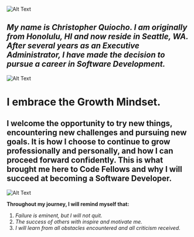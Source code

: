![Alt Text](https://www.infiniticube.com/images/Custom-Software-Development.png)   
   
## ***My name is Christopher Quiocho. I am originally from Honolulu, HI and now reside in Seattle, WA. After several years as an Executive Administrator, I have made the decision to pursue a career in Software Development.***   
   
![Alt Text](https://i.ytimg.com/vi/YG4t8SGQsvA/maxresdefault.jpg)   
   
# I embrace the Growth Mindset.   
## I welcome the opportunity to try new things, encountering new challenges and pursuing new goals. It is how I choose to continue to grow professionally and personally, and how I can proceed forward confidently. This is what brought me here to Code Fellows and why I will succeed at becoming a Software Developer.   
   
![Alt Text](https://alexandriawellness.com/wp-content/uploads/growth-vs-fixed-mindset.png)   
   
**Throughout my journey, I will remind myself that:**   

1. *Failure is eminent, but I will not quit.*
1. *The success of others with inspire and motivate me.*
1. *I will learn from all obstacles encountered and all criticism received.*
